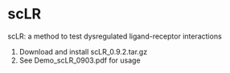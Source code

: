 # scLR
scLR: a method to test dysregulated ligand-receptor interactions

1. Download and install scLR_0.9.2.tar.gz
2. See Demo_scLR_0903.pdf for usage
